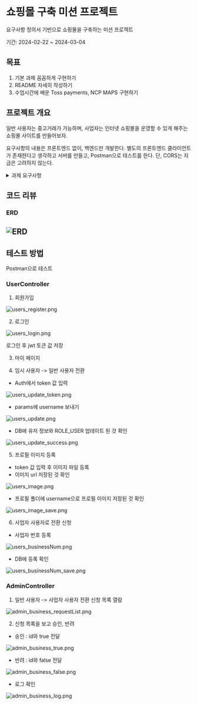 # 쇼핑몰 구축 미션 프로젝트
요구사항 정의서 기반으로 쇼핑몰을 구축하는 미션 프로젝트

기간: 2024-02-22 ~ 2024-03-04

## 목표
1. 기본 과제 꼼꼼하게 구현하기
2. README 자세히 작성하기
3. 수업시간에 배운 Toss payments, NCP MAPS 구현하기

## 프로젝트 개요
일반 사용자는 중고거래가 가능하며, 사업자는 인터넷 쇼핑몰을 운영할 수 있게 해주는
쇼핑몰 사이트를 만들어보자.

요구사항의 내용은 프론트엔드 없이, 백엔드만 개발한다. 별도의 프론트엔드 클라이언트가 존재한다고 생각하고 서버를 만들고, Postman으로 테스트를 한다. 단, CORS는 지금은 고려하지 않는다.
<details>
<summary>과제 요구사항</summary>
<div markdown="1">

## 기능 설명

---


### 1. 기본 과제
- 사용자 인증 및 권한 처리
- 중고거래 중개하기
- 쇼핑몰 운영하기

### 2. 추가 과제 (최소 1개 구현)

- 결제 시스템 (Toss Payments)
- 사용자 위치기반 기능 (NCP MAPS)
- 알림 기능 추가하기 - E-mail (Jakarta Mail)
- 알림 기능 추가하기 (NCP SENS)
- 사업자 자동 로그인 방지 (NCP Capcha)

## 기본 과제 요구사항

---


### 1. 사용자 인증 및 권한 처리

---

- 요청을 보낸 사용자가 누구인지 구분할 수 있는 인증 체계가 갖춰져야 한다.
    - JWT 기반의 토큰 인증 방식이 권장된다.
    - 사용자는 별도의 클라이언트를 통해 아이디와 비밀번호를 전달한다.
    - 로그인 URL로 아이디와 비밀번호가 전달되면, 해당 내용의 정당성을 확인하여 JWT를 발급하여 클라이언트에게 반환한다.
    - 클라이언트는 이후 이 JWT를 Bearer Authentication 방식으로 제시해야 한다.
- 사용자는 회원가입이 가능하다.
    - 아이디, 비밀번호를 제공하여 회원가입이 가능하다.
    - 서비스를 이용하려면 닉네임, 이름, 연령대, 이메일, 전화번호 정보를 추가해야 한다.
    - 사용자의 프로필 이미지가 업로드 가능하다.
- 사용자의 권한이 관리되어야 한다.
    - 네 종류의 사용자가 있다. (비활성 사용자, 일반 사용자, 사업자 사용자, 관리자)
    - 최초의 회원가입시 비활성 사용자로 가입된다.
    - 비활성 사용자가 서비스를 위한 필수 정보를 추가하면 일반 사용자로 자동으로 전환된다.
    - 일반 사용자는 자신의 사업자 등록번호(가정)을 전달해 사업자 사용자로 전환신청을 할 수 있다.
        - 사업자 등록번호는 실제 형식과 일치할 필요 없다.
    - 관리자는 사업자 사용자 전환 신청 목록을 확인할 수 있다.
    - 관리자는 사업자 사용자 전환 신청을 수락 또는 거절할 수 있다.
    - 관리자는 서비스와 상관없이 고정된 사용자이다.
        - 다른 회원가입 과정을 통해 만들어진 사용자는 관리자가 될 수 없다.

### 2. 중고거래 중개하기

---

- 물품 등록
    - 일반 사용자는 중고 거래를 목적으로 물품에 대한 정보를 등록할 수 있다.
        - 제목, 설명, 대표 이미지, 최소 가격이 필요하다.
            - 대표 이미지는 반드시 함께 등록될 필요는 없다.
            - 다른 항목은 필수이다.
            - 최초로 물품이 등록될 때, 중고 물품의 상태는 **판매중** 상태가 된다.
    - 등록된 물품 정보는 비활성 사용자를 제외 누구든지 열람할 수 있다.
        - 사용자의 상세 정보는 공개되지 않는다.
    - 등록된 물품 정보는 작성자가 수정, 삭제가 가능하다.
- 구매 제안
    - **물품을 등록한 사용자**와 **비활성 사용자** 제외, 등록된 물품에 대하여 구매 제안을 등록할 수 있다.
    - 등록된 구매 제안은 **물품을 등록한 사용자**와 **제안을 등록한 사용자**만 조회가 가능하다.
        - **제안을 등록한 사용자**는 자신의 제안만 확인이 가능하다.
        - **물품을 등록한 사용자**는 모든 제안이 확인 가능하다.
    - **물품을 등록한 사용자**는 ****등록된 구매 제안을 수락 또는 거절할 수 있다.
        - 이때 구매 제안의 상태는 **수락** 또는 **거절**이 된다.
    - **제안을 등록한 사용자**는 자신이 등록한 제안이 수락 상태일 경우, 구매 확정을 할 수 있다.
        - 이때 구매 제안의 상태는 **확정** 상태가 된다.
        - 구매 제안이 확정될 경우, 대상 물품의 상태는 **판매 완료**가 된다.
        - 구매 제안이 확정될 경우, 확정되지 않은 다른 구매 제안의 상태는 모두 **거절**이 된다.

### 3. 쇼핑몰 운영하기

---


- - 쇼핑몰 개설
    - 일반 사용자가 사업자 사용자로 전환될 때 **준비중** 상태의 쇼핑몰이 추가된다. 사업자 사용자는 이 쇼핑몰의 주인이 된다.
    - 쇼핑몰에는 이름, 소개, 분류의 정보를 가지고 있으며, 주인은 자유롭게 수정이 가능하다.
        - 분류의 종류는 서비스 제작자에 의해 미리 정해진다. (최소 5)
    - 쇼핑몰의 이름, 소개, 분류가 전부 작성된 상태라면 쇼핑몰을 개설 신청을 할 수 있다.
    - 관리자는 개설 신청된 쇼핑몰의 목록을 확인할 수 있으며, 정보를 확인후 허가 또는 불허 할 수 있다.
        - 불허 할 경우 그 이유를 함께 작성해야 한다.
        - 불허된 이유를 쇼핑몰의 주인이 확인할 수 있어야 한다.
    - 개설이 허가된 쇼핑몰을 **오픈** 상태가 된다.
    - 쇼핑몰 주인은 사유를 작성하여 쇼핑몰 폐쇄 요청을 할 수 있다.
        - 관리자는 쇼핑몰 폐쇄 요청을 확인 후 수락할 수 있다.

- 쇼핑몰 관리
    - 쇼핑몰 주인은 쇼핑몰에 상품을 등록할 수 있다.
        - 필수적인 정보는 상품 이름, 상품 이미지, 상품 설명, 상품 가격, 상품 분류, 상품 소분류, 상품 재고가 있다.
    - 쇼핑몰 주인은 등록한 상품을 수정할 수 있다.
    - 쇼핑몰 주인은 등록한 상품을 삭제할 수 있다.

- 쇼핑몰 조회
    - 비활성 사용자를 제외한 사용자는 쇼핑몰을 조회할 수 있다.
        - 조건 없이 조회할 경우, 가장 최근에 거래가 있었던 쇼핑몰 순서로 조회된다.
        - 이름, 쇼핑몰 분류~~, 등록된 상품 분류, 등록된 상품 소분류~~를 조건으로 쇼핑몰을 검색할 수 있다. ~~단, 분류와 소분류는 하나만 선택이 가능하다.~~

- 쇼핑몰 상품 검색
    - 비활성 사용자를 제외한 사용자는 쇼핑몰의 상품을 검색할 수 있다.
        - 이름, 가격 범위를 기준으로 상품을 검색할 수 있다.
        - 조회되는 상품이 등록된 쇼핑몰에 대한 정보가 함께 제공되어야 한다.

- 쇼핑몰 상품 구매
    - 비활성 사용자를 제외한 사용자는 쇼핑몰의 상품을 구매할 수 있다.
        - 상품과 구매 수량을 기준으로 구매 요청을 할 수 있다.
        - 구매 요청 후 사용자는 구매에 필요한 금액을 전달한다고 가정한다.
        - 주인이 전달된 금액을 확인하면 구매 요청을 수락할 수 있다.
        - 구매 요청이 수락되면, 상품 재고가 자동으로 갱신된다. 이후엔 구매 취소가 불가능하다.
        - 구매 요청이 수락되기 전에는 구매 요청을 취소할 수 있다.

## 추가 과제 요구사항

---


### 1. 결제 시스템 (Toss Payments)

---

- 사용자가 서비스 사용중 두가지 상황에서 결제를 진행하도록 서비스를 수정한다.

- 쇼핑몰 상품 구매
    - 사용자가 상품의 구매 요청을 하는 시점에, 결제를 진행한다.
    - 결제가 이뤄지면 자동으로 재고가 갱신된다.
    - 주인은 구매 요청에 대하여 구매 요청을 수락할 수 있다. 이후엔 구매 취소가 불가능하다.
    - 정당한 사유가 있으면 구매 요청을 거절할 수 있다. 사유는 관리자가 확인 가능하다.
    - 구매 요청이 수락되기 전에는 사용자가 구매 요청을 취소할 수 있다.
    - 구매 요청이 취소될 경우 사용자는 구매에 결제된 금액을 환불받는다.

### 2. 사용자 위치기반 기능 (NCP Maps)

---

사용자 위치 기반 서비스를 추가한다.

- 중고 물품 구매 확정시
- 두 사용자는 거래를 진행할 위치를 제안할 수 있다.
    - 서로의 제안을 확인하고, 어느쪽 사용자든 상대방의 제안을 수락할 수 있다.
    - 수락하게 되면 각 사용자는 거래 위치까지 이동할 수 있는 방법에 대한 정보를 제공받을 수 있다.
- 오프라인 구매
    - 쇼핑몰에 오프라인 상점 위치를 등록할 수 있다.
    - 쇼핑몰의 상품을 구매할때 방문을 선택할 수 있다.
    - 사용자는 자신의 위치로부터 쇼핑몰까지 이동할 수 있는 방법에 대한 정보를 제공받을 수 있다.

### 3. 알림 기능 추가하기 - E-mail (Jakarta Mail)

---

서비스의 특정 지점의 사용자에게 이메일로 서비스의 상태 변화를 알려준다.

이 기능 또는 SMS 기능은 둘 중 하나만 적용한다. [Jakarta Mail 패키지](https://docs.spring.io/spring-framework/reference/integration/email.html)를 이용한다.

- 회원가입 시 사용자 이메일 인증
    - 비활성 사용자가 이메일 주소를 기입할 때, 이메일 인증을 할 수 있도록 한다.
        - 비활성 사용자가 계정 활성화를 위해 필수 정보를 입력한다.
        - 본래의 요구사항대로 계정이 바로 활성화 되는 대신, 사용자의 이메일로
          이메일이 전송된다.
        - 전송된 이메일의 링크를 접속하면 사용자 계정이 활성화 된다.
        - 단, 이메일의 링크를 10분 이내에 클릭해야 한다. 시간이 지날 경우 다시 이메일 인증을
          요청할 수 있다.

- 중고 거래 시 구매 제안 알림
    - 사용자가 등록한 물품에 구매 제안이 등록될 경우 간략한 정보가 이메일로 전송된다.
        - 대상 물품, 제안 가격 등
    - 사용자가 등록한 구매 제안이 수락되면, 구매 제안을 한 사용자에게 정보가 이메일로
      전송된다.
    - 사용자가 등록한 물품의 거래가 종료되면, 확정되지 않은 사용자에게 정보가 이메일로
      전송된다.

- 상품 판매 확정 알림
    - 쇼핑몰의 상품에 대하여 구매요청을 한 사용자는, 주인이 구매를 확정하는 시점에 정보가
      이메일로 전송된다.

### 4. 알림 기능 추가하기 - SMS (NCP SENS)

---

서비스의 특정 지점에 사용자에게 문자로 서비스의 상태 변화를 알려준다. 이 기능 또는 E-mail 기능은 둘 중 하나만 적용한다. [NCP SENS](https://www.ncloud.com/product/applicationService/sens) 서비스를 활용한다.

- 회원가입시 사용자 핸드폰 인증
    - 비활성 사용자가 핸드폰 번호를 기입할때, 핸드폰 인증을 할 수 있도록 한다.
        - 비활성 사용자가 계정 활성화를 위해 필수 정보를 입력한다.
        - 본래의 요구사항데로 계정이 바로 활성화 되는 대신, 사용자의 핸드폰으로 문자 메시지를 통해 인증번호가 전송된다.
        - 사용자는 특정 UI를 통해 전달된 인증번호를 전달한다. 인증번호가 보내진 인증번호와 일치하면 사용자의 계정이 활성화된다.
        - 단 인증 번호를 3분 이내에 전달해야 한다. 시간이 지날경우 다시 번호 인증을 요청할 수 있다.

- 중고 거래시 구매 제안 알림
    - 사용자가 등록한 물품에 구매 제안이 등록될 경우 간략한 정보가 문자로 전송된다.
        - 대상 물품, 제안 가격 등
    - 사용자가 등록한 구매 제안이 수락되면, 구매 제안을 한 사용자에게 정보가 문자로 전송된다.
    - 사용자가 등록한 물품의 거래가 종료되면, 확정되지 않은 사용자에게 정보가 문자로 전송된다.

- 상품 판매 확정 알림
    - 쇼핑몰의 상품에 대하여 구매요청을 한 사용자는, 주인이 구매를 확정하는 시점에 정보가 문자로 전송된다.

### 5. 사업자 자동 로그인 방지 (NCP Capcha)

---

사업자 사용자 또는 관리자의 자동 로그인을 방지한다.

- 로그인 시도
    - 사업자 또는 관리자가 로그인을 시도하면, 캡차 사진을 볼 수 있는 링크로 이동시킨다.
    - 캡차에 나타나는 글씨를 정상적으로 입력하면, 로그인을 진행한다.
    - 사용자가 로그인을 위해 아이디 비밀번호를 제공한 시점과 캡차가 제공되는 시점이 다르다.
        - 상태를 구분하기 위한 대책을 마련해야 한다.

</div>
</details>


## 코드 리뷰

### ERD

![ERD](./images/ERD.png)
- 


## 테스트 방법
Postman으로 테스트


### UserController
1. 회원가입

![users_register.png](src%2Fmain%2Fresources%2Fstatic%2Fimages%2Fusers_register.png)


2. 로그인

![users_login.png](src%2Fmain%2Fresources%2Fstatic%2Fimages%2Fusers_login.png)

로그인 후 jwt 토큰 값 저장

3. 마이 페이지


4. 임시 사용자 -> 일반 사용자 전환

- Auth에서 token 값 입력

![users_update_token.png](src%2Fmain%2Fresources%2Fstatic%2Fimages%2Fusers_update_token.png)

- params에 username 보내기

![users_update.png](src%2Fmain%2Fresources%2Fstatic%2Fimages%2Fusers_update.png)

- DB에 유저 정보와 ROLE_USER 업데이트 된 것 확인

![users_update_success.png](src%2Fmain%2Fresources%2Fstatic%2Fimages%2Fusers_update_success.png)

5. 프로필 이미지 등록

- token 값 입력 후 이미지 파일 등록
- 이미지 url 저장된 것 확인

![users_image.png](src%2Fmain%2Fresources%2Fstatic%2Fimages%2Fusers_image.png)

- 프로필 폴더에 username으로 프로필 이미지 저장된 것 확인

![users_image_save.png](src%2Fmain%2Fresources%2Fstatic%2Fimages%2Fusers_image_save.png)

6. 사업자 사용자로 전환 신청

- 사업자 번호 등록

![users_businessNum.png](src%2Fmain%2Fresources%2Fstatic%2Fimages%2Fusers_businessNum.png)

- DB에 등록 확인

![users_businessNum_save.png](src%2Fmain%2Fresources%2Fstatic%2Fimages%2Fusers_businessNum_save.png)

### AdminController

1. 일반 사용자 -> 사업자 사용자 전환 신청 목록 열람

![admin_business_requestList.png](src%2Fmain%2Fresources%2Fstatic%2Fimages%2Fadmin_business_requestList.png)


2. 신청 목록을 보고 승인, 반려

- 승인 : id와 true 전달

![admin_business_true.png](src%2Fmain%2Fresources%2Fstatic%2Fimages%2Fadmin_business_true.png)

- 반려 : id와 false 전달

![admin_business_false.png](src%2Fmain%2Fresources%2Fstatic%2Fimages%2Fadmin_business_false.png)

- 로그 확인

![admin_business_log.png](src%2Fmain%2Fresources%2Fstatic%2Fimages%2Fadmin_business_log.png)

